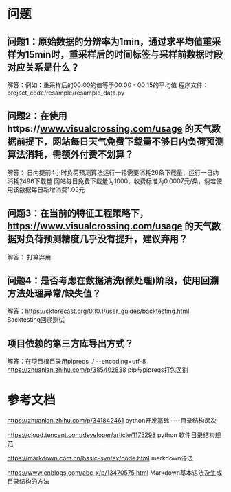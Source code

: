 # 问题

## 问题1：原始数据的分辨率为1min，通过求平均值重采样为15min时，重采样后的时间标签与采样前数据时段对应关系是什么？
解答：例如：重采样后的00:00的值等于00:00 - 00:15的平均值
程序文件： project_code/resample/resample_data.py

## 问题2：在使用https://www.visualcrossing.com/usage 的天气数据前提下，网站每日天气免费下载量不够日内负荷预测算法消耗，需额外付费不划算？
解答：
日内提前4小时负荷预测算法运行一轮需要消耗26条下载量，运行一日约消耗2496下载量
网站每日免费下载量为1000，收费标准为0.0007元/条，倘若使用该数据每日新增消费1.05元

## 问题3：在当前的特征工程策略下，https://www.visualcrossing.com/usage 的天气数据对负荷预测精度几乎没有提升，建议弃用？
解答： 打算弃用

## 问题4：是否考虑在数据清洗(预处理)阶段，使用回溯方法处理异常/缺失值？
解答：https://skforecast.org/0.10.1/user_guides/backtesting.html  Backtesting回溯测试

## 项目依赖的第三方库导出方式？
解答：在项目根目录用pipreqs ./ --encoding=utf-8
https://zhuanlan.zhihu.com/p/385402838 pip与pipreqs打包区别

# 参考文档
https://zhuanlan.zhihu.com/p/341842461  python开发基础----目录结构层次

https://cloud.tencent.com/developer/article/1175298  python 软件目录结构规范

https://markdown.com.cn/basic-syntax/code.html  markdown语法

https://www.cnblogs.com/abc-x/p/13470575.html  Markdown基本语法及生成目录结构的方法
